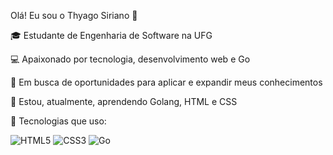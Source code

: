 Olá! Eu sou o Thyago Siriano 👋

🎓 Estudante de Engenharia de Software na UFG 

💻 Apaixonado por tecnologia, desenvolvimento web e Go  

🚀 Em busca de oportunidades para aplicar e expandir meus conhecimentos 

🌱 Estou, atualmente, aprendendo Golang, HTML e CSS

🔧 Tecnologias que uso:

![HTML5](https://img.shields.io/badge/HTML5-E34F26?logo=html5&logoColor=white)
![CSS3](https://img.shields.io/badge/CSS3-1572B6?logo=css3&logoColor=white)
![Go](https://img.shields.io/badge/Go-00ADD8?logo=go&logoColor=white)
